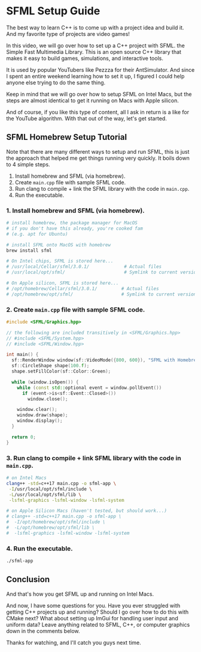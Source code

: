 # SFML Setup Guide

The best way to learn C++ is to come up with a project idea and build
it. And my favorite type of projects are video games!

In this video, we will go over how to set up a C++ project with SFML.
the Simple Fast Multimedia Library. This is an open source C++ library
that makes it easy to build games, simulations, and interactive tools.

It is used by popular YouTubers like Pezzza for their AntSimulator. And
since I spent an entire weekend learning how to set it up, I figured I
could help anyone else trying to do the same thing.

Keep in mind that we will go over how to setup SFML on Intel Macs, but
the steps are almost identical to get it running on Macs with Apple
silicon.

And of course, if you like this type of content, all I ask in return is
a like for the YouTube algorithm. With that out of the way, let's get
started.

## SFML Homebrew Setup Tutorial

Note that there are many different ways to setup and run SFML, this is
just the approach that helped me get things running very quickly. It boils
down to 4 simple steps.

1. Install homebrew and SFML (via homebrew).
2. Create `main.cpp` file with sample SFML code.
3. Run clang to compile + link the SFML library with the code in `main.cpp`.
4. Run the executable.

### 1. Install homebrew and SFML (via homebrew).

```bash
# install homebrew, the package manager for MacOS
# if you don't have this already, you're cooked fam
# (e.g. apt for Ubuntu)

# install SFML onto MacOS with homebrew
brew install sfml

# On Intel chips, SFML is stored here...
# /usr/local/Cellar/sfml/3.0.1/             # Actual files
# /usr/local/opt/sfml/                      # Symlink to current version

# On Apple silicon, SFML is stored here...
# /opt/homebrew/Cellar/sfml/3.0.1/         # Actual files
# /opt/homebrew/opt/sfml/                  # Symlink to current version
```

### 2. Create `main.cpp` file with sample SFML code.

```cpp
#include <SFML/Graphics.hpp>

// the following are included transitively in <SFML/Graphics.hpp>
// #include <SFML/System.hpp>
// #include <SFML/Window.hpp>

int main() {
  sf::RenderWindow window(sf::VideoMode({800, 600}), "SFML with Homebrew Setup Guide");
  sf::CircleShape shape(100.f);
  shape.setFillColor(sf::Color::Green);

  while (window.isOpen()) {
    while (const std::optional event = window.pollEvent())
      if (event->is<sf::Event::Closed>())
        window.close();

    window.clear();
    window.draw(shape);
    window.display();
  }

  return 0;
}
```

### 3. Run clang to compile + link SFML library with the code in `main.cpp`.

```bash
# on Intel Macs
clang++ -std=c++17 main.cpp -o sfml-app \
 -I/usr/local/opt/sfml/include \
 -L/usr/local/opt/sfml/lib \
 -lsfml-graphics -lsfml-window -lsfml-system

# on Apple Silicon Macs (haven't tested, but should work...)
# clang++ -std=c++17 main.cpp -o sfml-app \
#  -I/opt/homebrew/opt/sfml/include \
#  -L/opt/homebrew/opt/sfml/lib \
#  -lsfml-graphics -lsfml-window -lsfml-system

```

### 4. Run the executable.

```bash
./sfml-app
```

## Conclusion

And that's how you get SFML up and running on Intel Macs.

And now, I have some questions for you. Have you ever struggled with getting
C++ projects up and running? Should I go over how to do this with CMake next?
What about setting up ImGui for handling user input and uniform data? Leave
anything related to SFML, C++, or computer graphics down in the comments below.

Thanks for watching, and I'll catch you guys next time.
